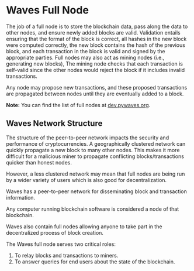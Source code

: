 # Waves Full Node

The job of a full node is to store the blockchain data, pass along the data to other nodes, and ensure newly added blocks are valid. Validation entails ensuring that the format of the block is correct, all hashes in the new block were computed correctly, the new block contains the hash of the previous block, and each transaction in the block is valid and signed by the appropriate parties. Full nodes may also act as mining nodes \(i.e., generating new blocks\), The mining node checks that each transaction is self-valid since the other nodes would reject the block if it includes invalid transactions.

Any node may propose new transactions, and these proposed transactions are propagated between nodes until they are eventually added to a block.

**Note:** You can find the list of full nodes at [dev.pywaves.org](http://dev.pywaves.org/generators/).

## Waves Network Structure

The structure of the peer-to-peer network impacts the security and performance of cryptocurrencies. A geographically clustered network can quickly propagate a new block to many other nodes. This makes it more difficult for a malicious miner to propagate conflicting blocks/transactions quicker than honest nodes.

However, a less clustered network may mean that full nodes are being run by a wider variety of users which is also good for decentralization.

Waves has a peer-to-peer network for disseminating block and transaction information.

Any computer running blockchain software is considered a node of that blockchain.

Waves also contain full nodes allowing anyone to take part in the decentralized process of block creation.

The Waves full node serves two critical roles:

1. To relay blocks and transactions to miners.
2. To answer queries for end users about the state of the blockchain.
